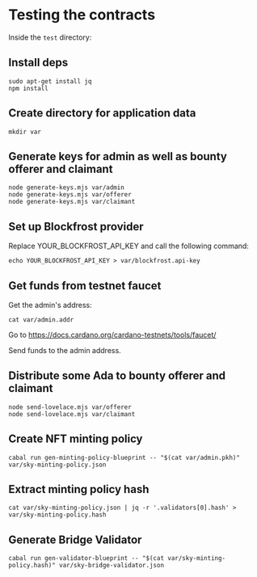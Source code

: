 # Testing the contracts

Inside the `test` directory:

## Install deps

```
sudo apt-get install jq
npm install
```

## Create directory for application data

```
mkdir var
```

## Generate keys for admin as well as bounty offerer and claimant

```
node generate-keys.mjs var/admin
node generate-keys.mjs var/offerer
node generate-keys.mjs var/claimant
```

## Set up Blockfrost provider

Replace YOUR_BLOCKFROST_API_KEY and call the following command:

```
echo YOUR_BLOCKFROST_API_KEY > var/blockfrost.api-key
```

## Get funds from testnet faucet

Get the admin's address:

```
cat var/admin.addr
```

Go to https://docs.cardano.org/cardano-testnets/tools/faucet/

Send funds to the admin address.

## Distribute some Ada to bounty offerer and claimant

```
node send-lovelace.mjs var/offerer
node send-lovelace.mjs var/claimant
```

## Create NFT minting policy

```
cabal run gen-minting-policy-blueprint -- "$(cat var/admin.pkh)" var/sky-minting-policy.json
```

## Extract minting policy hash

```
cat var/sky-minting-policy.json | jq -r '.validators[0].hash' > var/sky-minting-policy.hash
```

## Generate Bridge Validator

```
cabal run gen-validator-blueprint -- "$(cat var/sky-minting-policy.hash)" var/sky-bridge-validator.json
```
